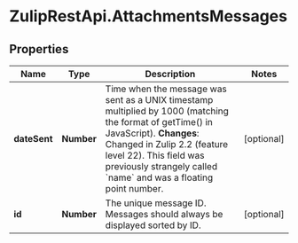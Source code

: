# ZulipRestApi.AttachmentsMessages

## Properties

Name | Type | Description | Notes
------------ | ------------- | ------------- | -------------
**dateSent** | **Number** | Time when the message was sent as a UNIX timestamp multiplied by 1000 (matching the format of getTime() in JavaScript).  **Changes**: Changed in Zulip 2.2 (feature level 22).  This field was previously strangely called &#x60;name&#x60; and was a floating point number.  | [optional] 
**id** | **Number** | The unique message ID.  Messages should always be displayed sorted by ID.  | [optional] 


